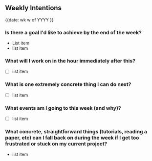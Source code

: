 ## Weekly Intentions

{{date:  wk w of YYYY }}

### Is there a goal I'd like to achieve by the end of the week?

- List item
- list item

### What will I work on in the hour immediately after this?

- [ ] list item

### What is one extremely concrete thing I can do next?

- [ ]  list item

 ### What events am I going to this week (and why)?
 
- [ ] list item

### What concrete, straightforward things (tutorials, reading a paper, etc) can I fall back on during the week if I get too frustrated or stuck on my current project?

- list item